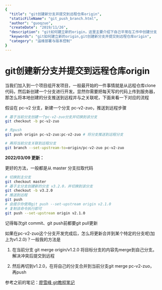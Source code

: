 ```yaml
---
{
  "title": "git创建新分支并提交到远程仓库origin",
  "staticFileName": "git_push_branch.html",
  "author": "guoqzuo",
  "createDate": "2019/11/26",
  "description": "git如何建立新的origin，这里主要介绍下自己平常在工作中创建分支，将分支推送到远程的方法以及将分支合并到版本分支的方法。当我们加入到一个项目组开发项目，一般最开始的一件事情就是从远程仓库clone代码，然后新创建一个分支进行开发。显然你需要把每天写的代码上传到服务器，那怎么将本地创建的分支推送到远程并与之关联呢，下面来看一下对应的流程",
  "keywords": "git如何建立新的origin,git创建新分支并提交到远程仓库origin",
  "category": "运维部署与版本控制"
}
---
```


# git创建新分支并提交到远程仓库origin

当我们加入到一个项目组开发项目，一般最开始的一件事情就是从远程仓库clone代码，然后新创建一个分支进行开发。显然你需要把每天写的代码上传到服务器，那怎么将本地创建的分支推送到远程并与之关联呢，下面来看一下对应的流程

假设在 pc-v2 分支，新建一个分支 pc-v2-zuo，推送到远程步骤

```bash
# 基于当前分支创建一个pc-v2-zuo分支并切换到该分支
git checkout -b pc-v2-zuo 

# 先push
git push origin pc-v2-zuo:pc-v2-zuo # 将分支推送到远程分支

# 再将当前分支关联到远程分支
git branch --set-upstream-to=origin/pc-v2-zuo pc-v2-zuo
```

**2022/03/09 更新：**

更好的方法，一般都是从 master 分支拉取代码
```bash
# 切换到主分支
git checkout master
# 基于主分支创建新的分支 v3.2.0，并切换到该分支
git checkout -b v3.2.0 
# 推送到远程
git push
# 会提示你使用git push --set-upstream origin v2.1.0 
# 复制该命令执行即可
git push --set-upstream origin v2.1.0
```


记得每次git commit、git push前都要git pull更新

如果在pc-v2-zuo这个分支开发完成后，怎么将更新合并到某个特定的分支呢(加上为v1.2.0)？一般我的方法是

1. 在当前分支 git merge origin/v1.2.0 将目标分支的内容先merge到自己分支。解决冲突后提交到远程

2. 然后再切到v1.2.0，在将自己的分支合并到当前分支git merge pc-v2-zuo，再push

参考之前的笔记：[廖雪峰 git教程笔记](https://www.yuque.com/guoqzuo/csm14e/gn4bpl)
